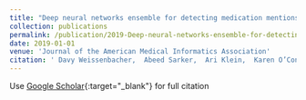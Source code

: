```yaml
---
title: "Deep neural networks ensemble for detecting medication mentions in tweets"
collection: publications
permalink: /publication/2019-Deep-neural-networks-ensemble-for-detecting-medication-mentions-in-tweets
date: 2019-01-01
venue: 'Journal of the American Medical Informatics Association'
citation: ' Davy Weissenbacher,  Abeed Sarker,  Ari Klein,  Karen O’Connor,  Arjun Magge,  Graciela Gonzalez-Hernandez, &quot;Deep neural networks ensemble for detecting medication mentions in tweets.&quot; Journal of the American Medical Informatics Association, 2019.'
---
```

Use [Google Scholar](https://scholar.google.com/scholar?q=Deep+neural+networks+ensemble+for+detecting+medication+mentions+in+tweets){:target="_blank"} for full citation